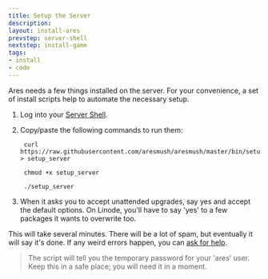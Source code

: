 ```yaml
---
title: Setup the Server
description:
layout: install-ares
prevstep: server-shell
nextstep: install-game
tags: 
- install
- code
---
```


Ares needs a few things installed on the server.   For your convenience, a set of install scripts help to automate the necessary setup.

1. Log into your [Server Shell](/tutorials/install/server-shell).

2. Copy/paste the following commands to run them:  
   
        curl https://raw.githubusercontent.com/aresmush/aresmush/master/bin/setup_server > setup_server  
    
        chmod +x setup_server
    
        ./setup_server

3. When it asks you to accept unattended upgrades, say yes and accept the default options.  On Linode, you'll have to say 'yes' to a few packages it wants to overwrite too.  

This will take several minutes.  There will be a lot of spam, but eventually it will say it's done.  If any weird errors happen, you can [ask for help](/feedback).

> The script will tell you the temporary password for your 'ares' user.  Keep this in a safe place; you will need it in a moment.
